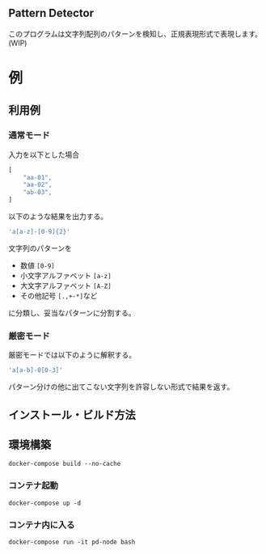 Pattern Detector
--
このプログラムは文字列配列のパターンを検知し、正規表現形式で表現します。(WIP)

# 例

## 利用例
### 通常モード
入力を以下とした場合

```javascript
[
    "aa-01",
    "aa-02",
    "ab-03",
]
```
以下のような結果を出力する。

```javascript
'a[a-z]-[0-9]{2}'
```

文字列のパターンを
* 数値 `[0-9]`
* 小文字アルファベット `[a-z]`
* 大文字アルファベット `[A-Z]`
* その他記号 `[.,+-*]`など

に分類し、妥当なパターンに分割する。

### 厳密モード
厳密モードでは以下のように解釈する。

```javascript
'a[a-b]-0[0-3]'
```

パターン分けの他に出てこない文字列を許容しない形式で結果を返す。

## インストール・ビルド方法
## 環境構築
`docker-compose build --no-cache`

### コンテナ起動
`docker-compose up -d`

### コンテナ内に入る
`docker-compose run -it pd-node bash`

